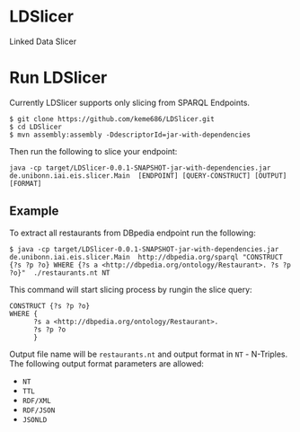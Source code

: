 # LDSlicer
Linked Data Slicer

# Run LDSlicer
Currently LDSlicer supports only slicing from SPARQL Endpoints.

```
$ git clone https://github.com/keme686/LDSlicer.git
$ cd LDSlicer 
$ mvn assembly:assembly -DdescriptorId=jar-with-dependencies
```

Then run the following to slice your endpoint:
```
java -cp target/LDSlicer-0.0.1-SNAPSHOT-jar-with-dependencies.jar de.unibonn.iai.eis.slicer.Main  [ENDPOINT] [QUERY-CONSTRUCT] [OUTPUT] [FORMAT]
```
## Example
To extract all restaurants from DBpedia endpoint run the following:
```
$ java -cp target/LDSlicer-0.0.1-SNAPSHOT-jar-with-dependencies.jar de.unibonn.iai.eis.slicer.Main  http://dbpedia.org/sparql "CONSTRUCT {?s ?p ?o} WHERE {?s a <http://dbpedia.org/ontology/Restaurant>. ?s ?p ?o}"  ./restaurants.nt NT
```
This command will start slicing process by rungin the slice query:
```
CONSTRUCT {?s ?p ?o} 
WHERE {
      ?s a <http://dbpedia.org/ontology/Restaurant>. 
      ?s ?p ?o
      }
```
Output file name will be `restaurants.nt` and output format in `NT` - N-Triples.
The following output format parameters are allowed:
- `NT`
- `TTL`
- `RDF/XML`
- `RDF/JSON`
- `JSONLD`


